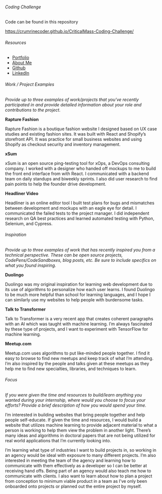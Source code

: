 ###### Coding Challenge

Code can be found in this repository 

https://crumrinecoder.github.io/CriticalMass-Coding-Challenge/

###### Resources

* [Portfolio](crumrinecoder.com)
* [About Me](https://nicolascrumrine.com/#/about)
* [Github](https://github.com/CrumrineCoder)
* [LinkedIn](https://www.linkedin.com/in/nicolas-crumrine-50899b120/)

###### Work / Project Examples
*Provide up to three examples of work/projects that you've recently participated in and provide detailed information about your role and contributions to the project.*
 
**Rapture Fashion**

Rapture Fashion is a boutique fashion website I designed based on UX case studies and existing fashion sites. It was built with React and Shopify’s storefront API. It was practice for small business websites and using Shopify as checkout security and inventory management. 

 
**xSum**

xSum is an open source ping-testing tool for xOps, a DevOps consulting company. I worked with a designer who handed off mockups to me to build the front end interface from with React. I communicated with a backend team on daily standups and biweekly sprints. I also did user research to find pain points to help the founder drive development. 

 
**Headliner Video**

Headliner is an online editor tool I built test plans for bugs and mismatches between development and mockups with an eagle eye for detail. I communicated the failed tests to the project manager. I did independent research on QA best practices and learned automated testing with Python, Selenium, and Cypress. 

 
 
###### Inspiration
*Provide up to three examples of work that has recently inspired you from a technical perspective. These can be open source projects, CodePens/CodeSandboxes, blog posts, etc. Be sure to include specifics on what you found inspiring.*
 
**Duolingo**

Duolingo was my original inspiration for learning web development due to its use of algorithms to personalize how each user learns. I found Duolingo to be much more helpful than school for learning languages, and I hope I can similarly use my websites to help people with burdensome tasks.

 
**Talk to Transformer**

Talk to Transformer is a very recent app that creates coherent paragraphs with an AI which was taught with machine learning. I’m always fascinated by these type of projects, and I want to experiment with TensorFlow for machine learning.

 
**Meetup.com**

Meetup.com uses algorithms to put like-minded people together. I find it easy to browse to find new meetups and keep track of what I’m attending. I’m also inspired by the people and talks given at these meetups as they help me to find new specialties, libraries, and techniques to learn. 

 
 
###### Focus
*If you were given the time and resources to build/learn anything you wanted during your internship, where would you choose to focus your efforts? Provide a brief description of how you would spend your time.*

I’m interested in building websites that bring people together and help people self-educate. If given the time and resources, I would build a website that utilizes machine learning to provide adjacent material to what a person is working to help them view the problem in another light. There’s many ideas and algorithms in doctoral papers that are not being utilized for real world applications that I’m currently looking into. 

I’m learning what type of industries I want to build projects in, so working in an agency would be ideal with exposure to many different projects. I’m also interested in meeting the team of the agency and learning how to communicate with them effectively as a developer so I can be better at receiving hand offs. Being part of an agency would also teach me how to communicate with clients. I also want to learn about how to plan a project from conception to minimum viable product in a team as I’ve only been onboarded onto projects or planned out the entire project by myself.



